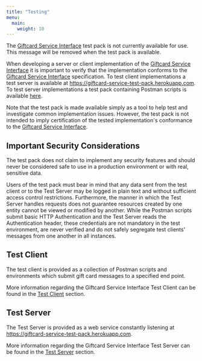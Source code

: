 ```yaml
---
title: "Testing"
menu:
  main:
    weight: 10
---
```


The [Giftcard Service Interface](https://electrumpayments.github.io/giftcard-service-interface-docs/) test pack is not currently available for use. This message will be removed when the test pack is available.

When developing a server or client implementation of the [Giftcard Service Interface](https://electrumpayments.github.io/giftcard-service-interface-docs/) it is important to verify that the implementation conforms to the [Giftcard Service Interface](https://electrumpayments.github.io/giftcard-service-interface-docs/) specification. To test client implementations a test server is available at https://giftcard-service-test-pack.herokuapp.com. To test server implementations a test pack containing Postman scripts is available [here](https://github.com/electrumpayments/giftcard-service-test-pack/tree/master/test/postman).

Note that the test pack is made available simply as a tool to help test and investigate common implementation issues. However, the test pack is not intended to imply certification of the tested implementation's conformance to the [Giftcard Service Interface](https://electrumpayments.github.io/giftcard-service-interface-docs/).

## Important Security Considerations

The test pack does not claim to implement any security features and should never be considered safe to use in a production environment or with real, sensitive data.

Users of the test pack must bear in mind that any data sent from the test client or to the Test Server may be logged in plain text and without sufficient access control restrictions. Furthermore, the manner in which the Test Server handles requests does not guarantee resources created by one entity cannot be viewed or modified by another. While the Postman scripts submit basic HTTP Authentication and the Test Server reads the Authentication header, these credentials are not mandatory in the test environment, are never verified and do not safely segregate test clients' messages from one another in all instances.

## Test Client
The test client is provided as a collection of Postman scripts and environments which submit gift card messages to a specified end point.

More information regarding the Giftcard Service Interface Test Client can be found in the [Test Client](/testing/test_client) section.

## Test Server

The Test Server is provided as a web service constantly listening at https://giftcard-service-test-pack.herokuapp.com.

More information regarding the Giftcard Service Interface Test Server can be found in the [Test Server](/testing/test_server) section.
